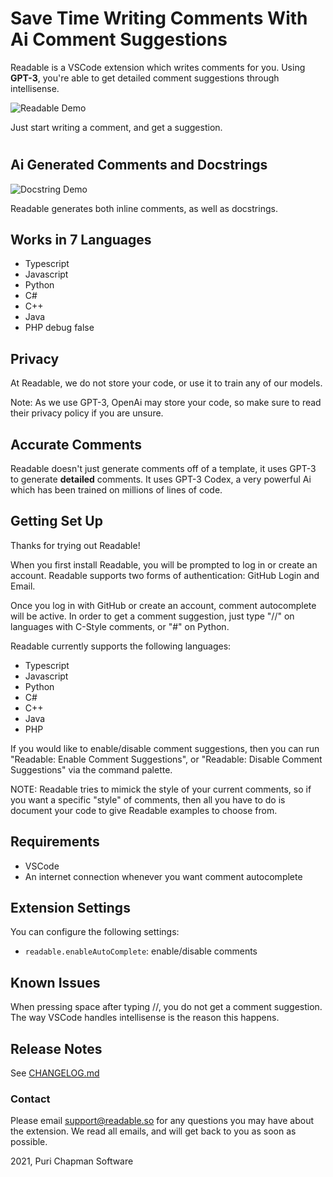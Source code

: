 # Save Time Writing Comments With Ai Comment Suggestions

Readable is a VSCode extension which writes comments for you. Using **GPT-3**, you're able to get detailed comment suggestions through intellisense.

![Readable Demo](https://github.com/Nevin1901/Readable-Assets/blob/main/final_video.gif?raw=true)

Just start writing a comment, and get a suggestion.

#

## Ai Generated Comments and Docstrings

![Docstring Demo](./assets/docstring_demo.gif)

Readable generates both inline comments, as well as docstrings.

## Works in 7 Languages

- Typescript
- Javascript
- Python
- C#
- C++
- Java
- PHP
  debug false

## Privacy

At Readable, we do not store your code, or use it to train any of our models.

Note: As we use GPT-3, OpenAi may store your code, so make sure to read their privacy policy if you are unsure.

## Accurate Comments

Readable doesn't just generate comments off of a template, it uses GPT-3 to generate **detailed** comments. It uses GPT-3 Codex, a very powerful Ai which has been trained on millions of lines of code.

## Getting Set Up

Thanks for trying out Readable!

When you first install Readable, you will be prompted to log in or create an account. Readable supports two forms of authentication: GitHub Login and Email.

Once you log in with GitHub or create an account, comment autocomplete will be active. In order to get a comment suggestion, just type "//" on languages with C-Style comments, or "#" on Python.

Readable currently supports the following languages:

- Typescript
- Javascript
- Python
- C#
- C++
- Java
- PHP

If you would like to enable/disable comment suggestions, then you can run "Readable: Enable Comment Suggestions", or "Readable: Disable Comment Suggestions" via the command palette.

NOTE: Readable tries to mimick the style of your current comments, so if you want a specific "style" of comments, then all you have to do is document your code to give Readable examples to choose from.

## Requirements

- VSCode
- An internet connection whenever you want comment autocomplete

## Extension Settings

You can configure the following settings:

- `readable.enableAutoComplete`: enable/disable comments

## Known Issues

When pressing space after typing //, you do not get a comment suggestion. The way VSCode handles intellisense is the reason this happens.

## Release Notes

See [CHANGELOG.md](/CHANGELOG.md)

### Contact

Please email support@readable.so for any questions you may have about the extension. We read all emails, and will get back to you as soon as possible.

2021, Puri Chapman Software
